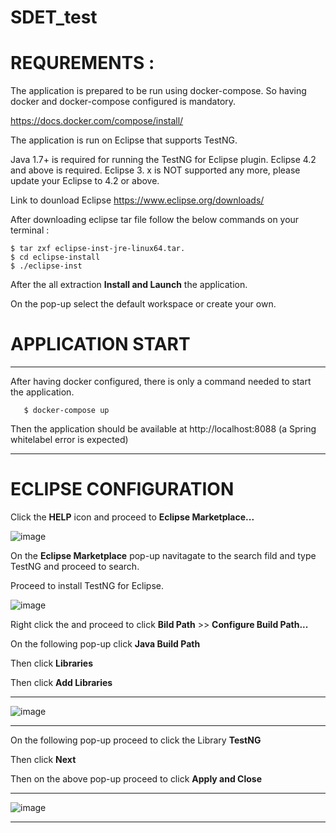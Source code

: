 # SDET_test
# REQUREMENTS : 
The application is prepared to be run using docker-compose. So having docker and docker-compose configured is mandatory.

https://docs.docker.com/compose/install/

The application is run on Eclipse that supports TestNG.

Java 1.7+ is required for running the TestNG for Eclipse plugin. Eclipse 4.2 and above is required. Eclipse 3. x is NOT supported any more, please update your Eclipse to 4.2 or above.

Link to dounload Eclipse https://www.eclipse.org/downloads/

After downloading eclipse tar file follow the below commands on your terminal :

    $ tar zxf eclipse-inst-jre-linux64.tar.
    $ cd eclipse-install
    $ ./eclipse-inst

After the all extraction **Install and Launch** the application.

On the pop-up select the default workspace or create your own.

# APPLICATION START

* * *

After having docker configured, there is only a command needed to start the application.

       $ docker-compose up
       
Then the application should be available at http://localhost:8088 (a Spring whitelabel error is expected)

* * *

# ECLIPSE CONFIGURATION

Click the **HELP** icon and proceed to **Eclipse Marketplace...**

![image](https://user-images.githubusercontent.com/49020846/147745427-209dfeec-75db-4b0f-82d1-b0693011f75a.png)


On the **Eclipse Marketplace** pop-up navitagate to the search fild and type TestNG and proceed to search.

Proceed to install TestNG for Eclipse.

![image](https://user-images.githubusercontent.com/49020846/147746227-af414d31-a4c1-45d4-a878-90ec0282816d.png)


Right click the and proceed to click **Bild Path** >> **Configure Build Path...**

On the following pop-up click **Java Build Path**

Then click **Libraries**

Then click **Add Libraries**

* * *

![image](https://user-images.githubusercontent.com/49020846/147746654-25d59c06-d0cc-46a1-9319-7fd9b403746c.png)

* * *

On the following pop-up proceed to click the Library **TestNG**


Then click **Next**


Then on the above pop-up proceed to click **Apply and Close**

* * *

![image](https://user-images.githubusercontent.com/49020846/147746758-e73c29d9-53e4-4c0a-969c-4474c3f90776.png)

* * *





